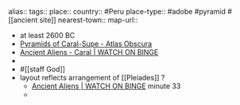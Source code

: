 alias::
tags::
place::
country:: #Peru 
place-type:: #adobe #pyramid #[[ancient site]] 
nearest-town:: 
map-url::

- at least 2600 BC
- [Pyramids of Caral-Supe - Atlas Obscura](https://www.atlasobscura.com/places/pyramids-of-caral-supe-peru)
- [Ancient Aliens - Caral | WATCH ON BINGE](https://binge.com.au/shows/show-ancient-aliens!1533)
-
- #[[staff God]]
- layout reflects arrangement of [[Pleiades]] ?
	- [Ancient Aliens | WATCH ON BINGE](https://binge.com.au/shows/show-ancient-aliens!1533) minute 33
	-